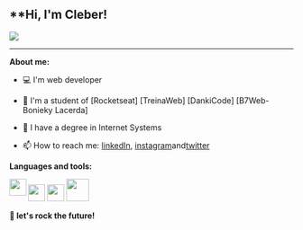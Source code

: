 

<h2>**Hi, I'm Cleber!</h2>
<p><img align="center" src="https://c.tenor.com/jM0aoM8e-iEAAAAM/web-developer-mycrxn.gif"></p>

* * *

**About me:**
- 💻 I'm web developer
- 🚀 I'm a student  of [Rocketseat] [TreinaWeb] [DankiCode] [B7Web-Bonieky Lacerda]
- 📝 I have a degree in Internet Systems



- 📫 How to reach me: [linkedIn](https://www.linkedin.com/in/cleber-junio-7b999967/), [instagram](https://www.instagram.com/juniocleberjunio/)and[twitter](https://twitter.com/CJMT77)



**Languages and tools:**

<img align="left" height="30"  src="https://portalidea.com.br/cursos/27621dc630da7560ddfaa9b4b0588366.webp">
<img height="30" src="https://raw.githubusercontent.com/jakeliny/jakeliny/master/images/typescript.png">
<img height="30" src="https://raw.githubusercontent.com/jakeliny/jakeliny/master/images/linux.png">
<img height="40" src="https://encrypted-tbn0.gstatic.com/images?q=tbn:ANd9GcRnaHxK1G3ne71pgYdkildyBYhWwJUR9IZdsw&usqp=CAU">


**🚀 let's rock the future!**
  
